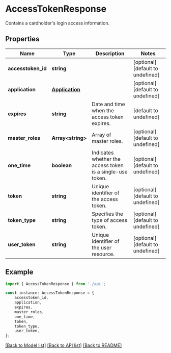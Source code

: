 # AccessTokenResponse

Contains a cardholder\'s login access information.

## Properties

Name | Type | Description | Notes
------------ | ------------- | ------------- | -------------
**accesstoken_id** | **string** |  | [optional] [default to undefined]
**application** | [**Application**](Application.md) |  | [optional] [default to undefined]
**expires** | **string** | Date and time when the access token expires. | [default to undefined]
**master_roles** | **Array&lt;string&gt;** | Array of master roles. | [optional] [default to undefined]
**one_time** | **boolean** | Indicates whether the access token is a single-use token. | [optional] [default to undefined]
**token** | **string** | Unique identifier of the access token. | [optional] [default to undefined]
**token_type** | **string** | Specifies the type of access token. | [optional] [default to undefined]
**user_token** | **string** | Unique identifier of the user resource. | [optional] [default to undefined]

## Example

```typescript
import { AccessTokenResponse } from './api';

const instance: AccessTokenResponse = {
    accesstoken_id,
    application,
    expires,
    master_roles,
    one_time,
    token,
    token_type,
    user_token,
};
```

[[Back to Model list]](../README.md#documentation-for-models) [[Back to API list]](../README.md#documentation-for-api-endpoints) [[Back to README]](../README.md)
